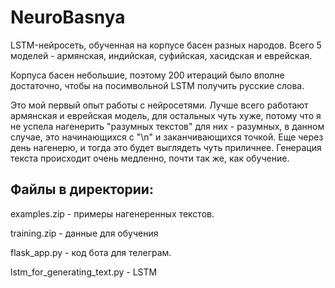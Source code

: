 # NeuroBasnya

LSTM-нейросеть, обученная на корпусе басен разных народов. Всего 5 моделей - армянская, индийская, суфийская, хасидская и еврейская.

Корпуса басен небольшие, поэтому 200 итераций было вполне достаточно, чтобы на посимвольной LSTM получить русские слова.

Это мой первый опыт работы с нейросетями. 
Лучше всего работают армянская и еврейская модель, для остальных чуть хуже, потому что я не успела нагенерить "разумных текстов" для них - разумных, в данном случае, это начинающихся с "\n" и заканчивающихся точкой. 
Еще через день нагенерю, и тогда это будет выглядеть чуть приличнее. Генерация текста происходит очень медленно, почти так же, как обучение.

## Файлы в директории:

examples.zip - примеры нагенеренных текстов.

training.zip - данные для обучения

flask_app.py - код бота для телеграм.

lstm_for_generating_text.py - LSTM
